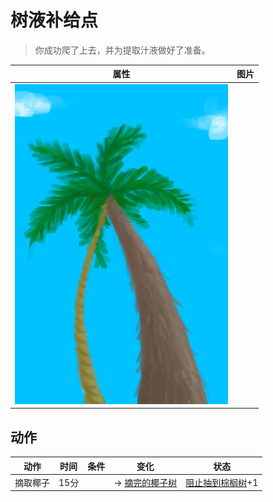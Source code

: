 # 树液补给点  
> 你成功爬了上去，并为提取汁液做好了准备。  
  
  属性  |   图片   
 ----  |  ----:   
   |  ![](Sprite/SapStation.png)   
  
## 动作  
动作  |  时间  |  条件  |  变化  |  状态  
----  |  ----  |  ----  |  ----  |  ----  
摘取椰子<br>  |  15分  |    |  → [摘完的椰子树](PalmTreeCleared.md)<br>  |  [阻止抽到棕榈树](PalmTreeKiller.md)+1  
